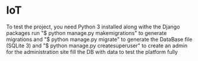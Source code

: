 # IoT

To test the project, you need Python 3 installed along withe the Django packages
run "$ python manage.py makemigrations" to generate migrations
and "$ python manage.py migrate" to generate the DataBase file (SQLite 3)
and "$ python manage.py createsuperuser" to create an admin for the administration site
fill the DB with data to test the platform fully
